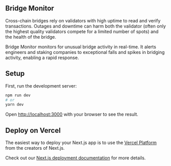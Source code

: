 ## Bridge Monitor

Cross-chain bridges rely on validators with high uptime to read and verify transactions. Outages and downtime can harm both the validator (often only the highest quality validators compete for a limited number of spots) and the health of the bridge.

Bridge Monitor monitors for unusual bridge activity in real-time. It alerts engineers and staking companies to exceptional falls and spikes in bridging activity, enabling a rapid response.

## Setup

First, run the development server:

```bash
npm run dev
# or
yarn dev
```

Open [http://localhost:3000](http://localhost:3000) with your browser to see the result.

## Deploy on Vercel

The easiest way to deploy your Next.js app is to use the [Vercel Platform](https://vercel.com/new?utm_medium=default-template&filter=next.js&utm_source=create-next-app&utm_campaign=create-next-app-readme) from the creators of Next.js.

Check out our [Next.js deployment documentation](https://nextjs.org/docs/deployment) for more details.
